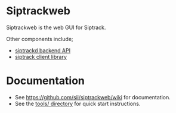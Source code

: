 # Siptrackweb

Siptrackweb is the web GUI for Siptrack. 

Other components include;

* [siptrackd backend API](https://github.com/sii/siptrackd)
* [siptrack client library](https://github.com/sii/siptrack)

# Documentation

* See https://github.com/sii/siptrackweb/wiki for documentation.
* See the [tools/ directory](tools/) for quick start instructions.
